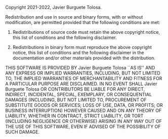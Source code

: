 Copyright 2021-2022, Javier Burguete Tolosa.

Redistribution and use in source and binary forms, with or without modification,
are permitted provided that the following conditions are met:

1. Redistributions of source code must retain the above copyright notice, this
	list of conditions and the following disclaimer.

2. Redistributions in binary form must reproduce the above copyright notice,
	this list of conditions and the following disclaimer in the documentation
	and/or other materials provided with the distribution.

THIS SOFTWARE IS PROVIDED BY Javier Burguete Tolosa ``AS IS'' AND ANY EXPRESS
OR IMPLIED WARRANTIES, INCLUDING, BUT NOT LIMITED TO, THE IMPLIED WARRANTIES OF
MERCHANTABILITY AND FITNESS FOR A PARTICULAR PURPOSE ARE DISCLAIMED. IN NO
EVENT SHALL Javier Burguete Tolosa OR CONTRIBUTORS BE LIABLE FOR ANY DIRECT,
INDIRECT, INCIDENTAL, SPECIAL, EXEMPLARY, OR CONSEQUENTIAL DAMAGES (INCLUDING,
BUT NOT LIMITED TO, PROCUREMENT OF SUBSTITUTE GOODS OR SERVICES; LOSS OF USE,
DATA, OR PROFITS; OR BUSINESS INTERRUPTION) HOWEVER CAUSED AND ON ANY THEORY OF
LIABILITY, WHETHER IN CONTRACT, STRICT LIABILITY, OR TORT (INCLUDING NEGLIGENCE
OR OTHERWISE) ARISING IN ANY WAY OUT OF THE USE OF THIS SOFTWARE, EVEN IF
ADVISED OF THE POSSIBILITY OF SUCH DAMAGE.


